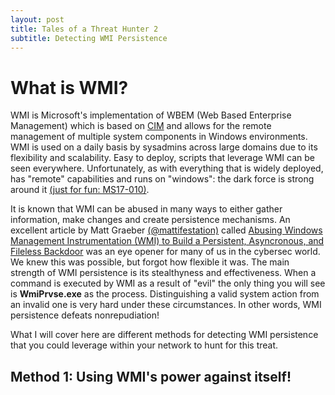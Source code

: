```yaml
---
layout: post
title: Tales of a Threat Hunter 2
subtitle: Detecting WMI Persistence
---
```


What is WMI?
=========================

WMI is Microsoft's implementation of WBEM (Web Based Enterprise Management) which is based on
[CIM](http://www.dmtf.org/standards/cim) and allows for the remote management of multiple system
components in Windows environments. WMI is used on a daily basis by sysadmins across large domains
due to its flexibility and scalability. Easy to deploy, scripts that leverage WMI can be seen
everywhere. Unfortunately, as with everything that is widely deployed, has "remote" capabilities
and runs on "windows": the dark force is strong around it [(just for fun: MS17-010)](https://technet.microsoft.com/en-us/library/security/ms17-010.aspx).

It is known that WMI can be abused in many ways to either gather information, make changes and
create persistence mechanisms. An excellent article by Matt Graeber [(@mattifestation)](https://twitter.com/mattifestation?ref_src=twsrc%5Egoogle%7Ctwcamp%5Eserp%7Ctwgr%5Eauthor) called [Abusing Windows Management
Instrumentation (WMI) to Build a Persistent, Asyncronous, and Fileless Backdoor](https://www.blackhat.com/docs/us-15/materials/us-15-Graeber-Abusing-Windows-Management-Instrumentation-WMI-To-Build-A-Persistent%20Asynchronous-And-Fileless-Backdoor-wp.pdf)
was an eye opener for many of us in the cybersec world. We knew this was possible, but forgot
how flexible it was. The main strength of WMI persistence is its stealthyness and effectiveness.
When a command is executed by WMI as a result of "evil" the only thing you will see is **WmiPrvse.exe**
as the process. Distinguishing a valid system action from an invalid one is very hard under these circumstances. In other words,
WMI persistence defeats nonrepudiation!

What I will cover here are different methods for detecting WMI persistence that
you could leverage within your network to hunt for this treat.

## Method 1: Using WMI's power against itself! 

